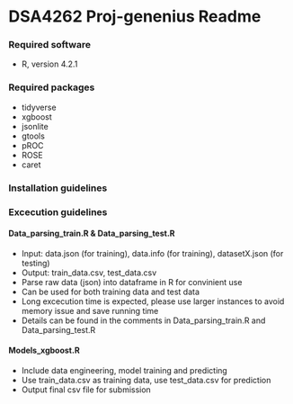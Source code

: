 # DSA4262 Proj-genenius Readme

### Required software
- R, version 4.2.1

### Required packages
- tidyverse
- xgboost
- jsonlite
- gtools
- pROC
- ROSE
- caret




### Installation guidelines


### Excecution guidelines
#### Data_parsing_train.R & Data_parsing_test.R
- Input: data.json (for training), data.info (for training), datasetX.json (for testing)
- Output: train_data.csv, test_data.csv
- Parse raw data (json) into dataframe in R for convinient use
- Can be used for both training data and test data
- Long excecution time is expected, please use larger instances to avoid memory issue and save running time
- Details can be found in the comments in Data_parsing_train.R and Data_parsing_test.R

#### Models_xgboost.R
- Include data engineering, model training and predicting
- Use train_data.csv as training data, use test_data.csv for prediction
- Output final csv file for submission 
